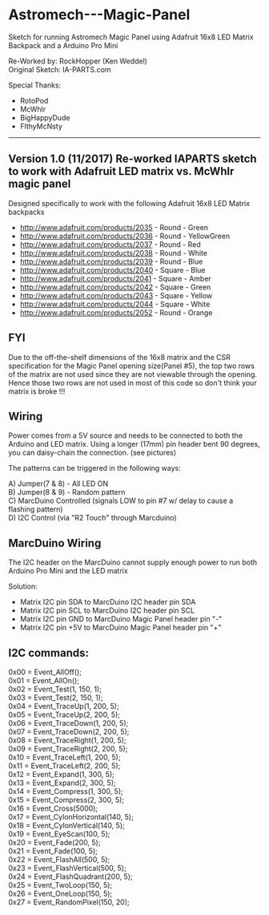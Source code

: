 # Astromech---Magic-Panel

Sketch for running Astromech Magic Panel using Adafruit 16x8 LED Matrix Backpack and a Arduino Pro Mini

Re-Worked by: RockHopper (Ken Weddel)  
Original Sketch: IA-PARTS.com

Special Thanks:
- RotoPod  
- McWhlr  
- BigHappyDude  
- FlthyMcNsty  

-------------------------------------------------------------------------------
Version 1.0 (11/2017)
Re-worked IAPARTS sketch to work with Adafruit LED matrix vs. McWhlr magic panel
-------------------------------------------------------------------------------

Designed specifically to work with the following Adafruit 16x8 LED Matrix backpacks
- http://www.adafruit.com/products/2035 - Round  - Green
- http://www.adafruit.com/products/2036 - Round  - YellowGreen
- http://www.adafruit.com/products/2037 - Round  - Red
- http://www.adafruit.com/products/2038 - Round  - White
- http://www.adafruit.com/products/2039 - Round  - Blue
- http://www.adafruit.com/products/2040 - Square - Blue
- http://www.adafruit.com/products/2041 - Square - Amber
- http://www.adafruit.com/products/2042 - Square - Green
- http://www.adafruit.com/products/2043 - Square - Yellow
- http://www.adafruit.com/products/2044 - Square - White
- http://www.adafruit.com/products/2052 - Round  - Orange

FYI
-------------------------------------------------------------------------------
Due to the off-the-shelf dimensions of the 16x8 matrix and the CSR specification for the Magic Panel opening size(Panel #5), the top two rows of the matrix are not used since they are not viewable through the opening. Hence those two rows are not used in most of this code so don't think your matrix is broke !!!

Wiring
-------------------------------------------------------------------------------
Power comes from a 5V source and needs to be connected to both the Arduino and LED matrix. Using a longer (17mm) pin header bent 90 degrees, you can daisy-chain the connection. (see pictures)

The patterns can be triggered in the following ways:
 
A) Jumper(7 & 8) - All LED ON  
B) Jumper(8 & 9) - Random pattern  
C) MarcDuino Controlled (signals LOW to pin #7 w/ delay to cause a flashing pattern)  
D) I2C Control (via "R2 Touch" through Marcduino)  

MarcDuino Wiring
-------------------------------------------------------------------------------
The I2C header on the MarcDuino cannot supply enough power to run both Arduino Pro Mini and the LED matrix

Solution: 
- Matrix I2C pin SDA to MarcDuino I2C header pin SDA
- Matrix I2C pin SCL to MarcDuino I2C header pin SCL
- Matrix I2C pin GND to MarcDuino Magic Panel header pin "-"
- Matrix I2C pin +5V to MarcDuino Magic Panel header pin "+"

I2C commands:
-------------------------------------------------------------------------------
0x00 = Event_AllOff();  
0x01 = Event_AllOn();  
0x02 = Event_Test(1, 150, 1);  
0x03 = Event_Test(2, 150, 1);  
0x04 = Event_TraceUp(1, 200, 5);  
0x05 = Event_TraceUp(2, 200, 5);  
0x06 = Event_TraceDown(1, 200, 5);  
0x07 = Event_TraceDown(2, 200, 5);  
0x08 = Event_TraceRight(1, 200, 5);  
0x09 = Event_TraceRight(2, 200, 5);  
0x10 = Event_TraceLeft(1, 200, 5);  
0x11 = Event_TraceLeft(2, 200, 5);  
0x12 = Event_Expand(1, 300, 5);  
0x13 = Event_Expand(2, 300, 5);  
0x14 = Event_Compress(1, 300, 5);  
0x15 = Event_Compress(2, 300, 5);  
0x16 = Event_Cross(5000);  
0x17 = Event_CylonHorizontal(140, 5);  
0x18 = Event_CylonVertical(140, 5);  
0x19 = Event_EyeScan(100, 5);  
0x20 = Event_Fade(200, 5);  
0x21 = Event_Fade(100, 5);  
0x22 = Event_FlashAll(500, 5);  
0x23 = Event_FlashVertical(500, 5);  
0x24 = Event_FlashQuadrant(200, 5);  
0x25 = Event_TwoLoop(150, 5);  
0x26 = Event_OneLoop(150, 5);  
0x27 = Event_RandomPixel(150, 20);  